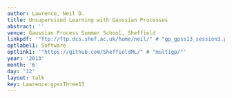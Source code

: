 ```yaml
---
author: Lawrence, Neil D.
title: Unsupervised Learning with Gaussian Processes
abstract: ''
venue: Gaussian Process Summer School, Sheffield
linkpdf: '"ftp://ftp.dcs.shef.ac.uk/home/neil/" # "gp_gpss13_session3.pdf"'
optlabel1: Software
optlink1: '"https://github.com/SheffieldML/" # "multigp/"'
year: '2013'
month: '6'
day: '12'
layout: talk
key: Lawrence:gpssThree13
---
```

